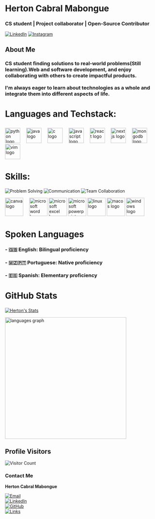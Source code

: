 <h1 align="left"> Herton Cabral Mabongue</h1>

 ### CS student | Project collaborator | Open-Source Contributor

[![LinkedIn](https://img.shields.io/badge/LinkedIn-0A66C2?style=for-the-badge&logo=linkedin&logoColor=white)](https://www.linkedin.com/in/herton13/)
[![Instagram](https://img.shields.io/badge/Instagram-E4405F?style=for-the-badge&logo=instagram&logoColor=white)](https://www.instagram.com/hert_on_cm)


## About Me

### <p align="left"> CS student finding solutions to real-world problems(Still learning).Web and software development, and enjoy collaborating with others to create impactful products.<br><br> I'm always eager to learn about technologies as a whole and integrate them into different aspects of life.</p>

# Languages and Techstack:

##
<div align="left">
  <img src="https://cdn.jsdelivr.net/gh/devicons/devicon/icons/python/python-original.svg" height="50" alt="python logo"  />
  <img width="12" />
  <img src="https://cdn.jsdelivr.net/gh/devicons/devicon/icons/java/java-original.svg" height="50" alt="java logo"  />
  <img width="12" />
  <img src="https://cdn.jsdelivr.net/gh/devicons/devicon/icons/c/c-original.svg" height="50" alt="c logo"  />
  <img width="12" />
  <img src="https://cdn.jsdelivr.net/gh/devicons/devicon/icons/javascript/javascript-original.svg" height="50" alt="javascript logo"  />
  <img width="12" />
  <img src="https://cdn.jsdelivr.net/gh/devicons/devicon/icons/react/react-original.svg" height="50" alt="react logo"  />
  <img width="12" />
  <img src="https://cdn.jsdelivr.net/gh/devicons/devicon/icons/nextjs/nextjs-original.svg" height="50" alt="nextjs logo"  />
  <img width="12" />
  <img src="https://cdn.jsdelivr.net/gh/devicons/devicon/icons/mongodb/mongodb-original.svg" height="50" alt="mongodb logo"  />
  <img src="https://cdn.jsdelivr.net/gh/devicons/devicon/icons/vim/vim-original.svg" height="50" alt="vim logo"  />
</div>

# Skills:

###
![Problem Solving](https://img.shields.io/badge/Problem_Solving-4CAF50?style=for-the-badge&logo=thinkpad&logoColor=white)
![Communication](https://img.shields.io/badge/Communication-FFC107?style=for-the-badge&logo=wechat&logoColor=white)
![Team Collaboration](https://img.shields.io/badge/Team_Collaboration-8E44AD?style=for-the-badge&logo=teams&logoColor=white)

<div align="left">
  <img src="https://cdn.jsdelivr.net/gh/devicons/devicon/icons/canva/canva-original.svg" height="60" alt="canva logo"  />
  <img width="12" />
  <img src="https://img.icons8.com/color/48/ms-word.png" height="60" alt="microsoft word logo"  />
  <img src= "https://img.icons8.com/color/48/ms-excel.png" height="60" alt="microsoft excel logo"  />
  <img src= "https://img.icons8.com/color/48/ms-powerpoint--v1.png" height="60" alt="microsoft powerpoint logo"  />
  <img alt="linux logo" height="60" src="https://cdn.jsdelivr.net/gh/devicons/devicon/icons/linux/linux-original.svg" />
  <img src= "https://img.icons8.com/color/48/mac-logo.png" height="60" alt="macos  logo"  />
  <img src="https://img.icons8.com/color/48/windows-10.png" height="60" alt="windows logo"  />
 
</div>

# Spoken Languages
### - 🇬🇧 English: Bilingual proficiency
### - 🇲🇿🇵🇹 Portuguese: Native proficiency
### - 🇪🇸 Spanish: Elementary proficiency


# GitHub Stats
### 
 [![Herton's Stats](https://github-readme-stats.vercel.app/api?username=HertonMabongue&theme=highcontrast&rank_icon=github&show_icons=true&show=prs_merged)](https://github.com/HertonMabongue/github-readme-stats)
<div align="left">
  <img src="https://github-readme-stats.vercel.app/api/top-langs?username=HertonMabongue&locale=en&hide_title=false&layout=pie&include_all_commits=true&count_private=truecard_width=500&langs_count=7&theme=tokyonight&hide_border=false&order=2" height="400" alt="languages graph"  />
</div>

## Profile Visitors
![Visitor Count](https://komarev.com/ghpvc/?username=HertonMabongue&color=blue)

### Contact Me

**Herton Cabral Mabongue**  

[![Email](https://img.shields.io/badge/Email-contactherton@gmail.com-blue?style=flat&logo=gmail)](mailto:contactherton@gmail.com)  
[![LinkedIn](https://img.shields.io/badge/LinkedIn-HertonMabongue-blue?style=flat&logo=linkedin)](https://www.linkedin.com/in/herton13)  
[![GitHub](https://img.shields.io/badge/GitHub-HertonMabongue-black?style=flat&logo=github)](https://github.com/HertonMabongue)  
[![Links](https://img.shields.io/badge/🌐%20My%20Links-hertonlinks.vercel.app-9cf?style=flat)](https://hertonlinks.vercel.app/)




